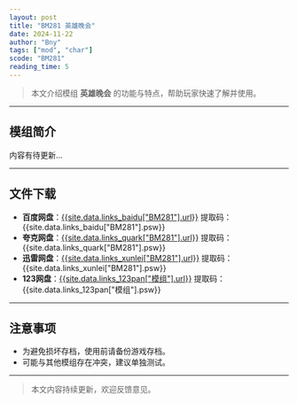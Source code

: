 ```yaml
---
layout: post
title: "BM281 英雄晚会"
date: 2024-11-22
author: "Bny"
tags: ["mod", "char"]
scode: "BM281"
reading_time: 5
---
```


> 本文介绍模组 **英雄晚会** 的功能与特点，帮助玩家快速了解并使用。

---

## 模组简介

内容有待更新...

---

## 文件下载
- **百度网盘**：[{{site.data.links_baidu["BM281"].url}}]({{site.data.links_baidu["BM281"].url}}) 提取码：{{site.data.links_baidu["BM281"].psw}}
- **夸克网盘**：[{{site.data.links_quark["BM281"].url}}]({{site.data.links_quark["BM281"].url}}) 提取码：{{site.data.links_quark["BM281"].psw}}
- **迅雷网盘**：[{{site.data.links_xunlei["BM281"].url}}]({{site.data.links_xunlei["BM281"].url}}) 提取码：{{site.data.links_xunlei["BM281"].psw}}
- **123网盘**：[{{site.data.links_123pan["模组"].url}}]({{site.data.links_123pan["模组"].url}}) 提取码：{{site.data.links_123pan["模组"].psw}}

---

## 注意事项
- 为避免损坏存档，使用前请备份游戏存档。
- 可能与其他模组存在冲突，建议单独测试。

---

> 本文内容持续更新，欢迎反馈意见。
